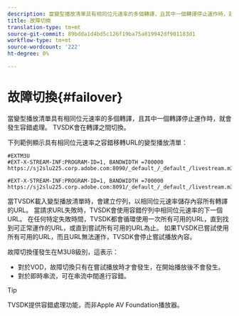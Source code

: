 ```yaml
---
description: 當變型播放清單具有相同位元速率的多個轉譯，且其中一個轉譯停止運作時，就會發生容錯處理。 TVSDK會在轉譯之間切換。
title: 故障切換
translation-type: tm+mt
source-git-commit: 89bdda1d4bd5c126f19ba75a819942df901183d1
workflow-type: tm+mt
source-wordcount: '222'
ht-degree: 0%

---
```



# 故障切換{#failover}

當變型播放清單具有相同位元速率的多個轉譯，且其中一個轉譯停止運作時，就會發生容錯處理。 TVSDK會在轉譯之間切換。

下列範例顯示具有相同位元速率之容錯移轉URL的變型播放清單：

```
#EXTM3U
#EXT-X-STREAM-INF:PROGRAM-ID=1, BANDWIDTH =700000
https://sj2slu225.corp.adobe.com:8090/_default_/_default_/livestream.m3u8   

#EXT-X-STREAM-INF:PROGRAM-ID=1, BANDWIDTH =700000
https://sj2slu225.corp.adobe.com:8091/_default_/_default_/livestream.m3u8
```

當TVSDK載入變型播放清單時，會建立佇列，以相同位元速率儲存內容所有轉譯的URL。 當請求URL失敗時，TVSDK會使用容錯佇列中相同位元速率的下一個URL。 在任何特定失敗時間，TVSDK都會循環使用一次所有可用的URL，直到找到可正常運作的URL，或直到嘗試所有可用的URL為止。 如果TVSDK已嘗試使用所有可用的URL，而且URL無法運作，TVSDK會停止嘗試播放內容。

故障切換僅發生在M3U8級別，這表示：

* 對於VOD，故障切換只有在嘗試播放時才會發生，在開始播放後不會發生。
* 對於即時串流，可在串流中間進行容錯。

>[!TIP]
>
>TVSDK提供容錯處理功能，而非Apple AV Foundation播放器。